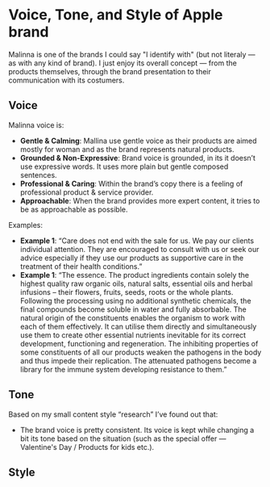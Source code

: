 # Voice, Tone, and Style of Apple brand

<!-- Voice, Tone, and Style -->
<!-- Voice and Tone (Style, too) -->
<!-- Content Style Guide -->
<!-- Note: Even your headings can have your voice, tone, and style. -->

Malinna is one of the brands I could say "I identify with" (but not literaly — as with any kind of brand). I just enjoy its overall concept — from the products themselves, through the brand presentation to their communication with its costumers.

## Voice

Malinna voice is:

- **Gentle & Calming**: Mallina use gentle voice as their products are aimed mostly for woman and as the brand represents natural products.
- **Grounded & Non-Expressive**: Brand voice is grounded, in its it doesn’t use expressive words. It uses more plain but gentle composed sentences.
- **Professional & Caring**: Within the brand’s copy there is a feeling of professional product & service provider. 
- **Approachable**: When the brand provides more expert content, it tries to be as approachable as possible.

Examples: 
- **Example 1**: “Care does not end with the sale for us. We pay our clients individual attention. They are encouraged to consult with us or seek our advice especially if they use our products as supportive care in the treatment of their health conditions.”
- **Example 1**: “The essence. The product ingredients contain solely the highest quality raw organic oils, natural salts, essential oils and herbal infusions – their flowers, fruits, seeds, roots or the whole plants. Following the processing using no additional synthetic chemicals, the final compounds become soluble in water and fully absorbable. The natural origin of the constituents enables the organism to work with each of them effectively. It can utilise them directly and simultaneously use them to create other essential nutrients inevitable for its correct development, functioning and regeneration. The inhibiting properties of some constituents of all our products weaken the pathogens in the body and thus impede their replication. The attenuated pathogens become a library for the immune system developing resistance to them.”

## Tone
Based on my small content style “research” I’ve found out that:
- The brand voice is pretty consistent. Its voice is kept while changing a bit its tone based on the situation (such as the special offer — Valentine's Day / Products for kids etc.).

## Style




